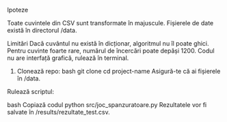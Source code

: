 Ipoteze

Toate cuvintele din CSV sunt transformate în majuscule.
Fișierele de date există în directorul /data.


Limitări
Dacă cuvântul nu există în dicționar, algoritmul nu îl poate ghici.
Pentru cuvinte foarte rare, numărul de încercări poate depăși 1200.
Codul nu are interfață grafică, rulează în terminal.

1. Clonează repo:
bash
git clone <link-repo>
cd project-name
Asigură-te că ai fișierele în /data.

Rulează scriptul:

bash
Copiază codul
python src/joc_spanzuratoare.py
Rezultatele vor fi salvate în /results/rezultate_test.csv.

